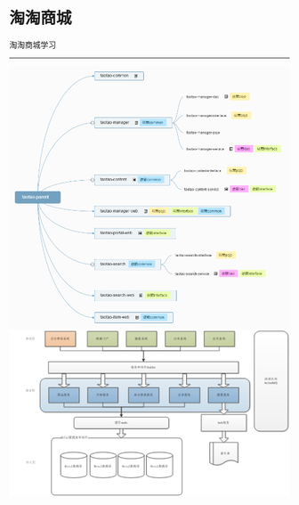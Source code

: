 # 淘淘商城
淘淘商城学习

------

![taotao2](https://raw.githubusercontent.com/chimmhuang/taotao/master/taotao-parent%E6%9E%B6%E6%9E%84.png "淘淘商城架构图2")
![taotao1](https://raw.githubusercontent.com/chimmhuang/taotao/master/taotao%E5%95%86%E5%9F%8E%E7%B3%BB%E7%BB%9F%E6%9E%B6%E6%9E%84.png "淘淘商城架构图1")
